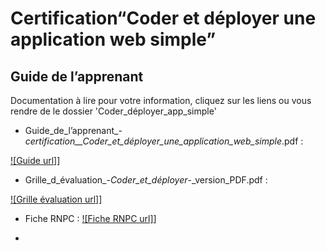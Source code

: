# Certification“Coder et déployer une application web simple”

## Guide de l’apprenant

Documentation à lire pour votre information, cliquez sur les liens ou vous rendre de le dossier 'Coder_déployer_app_simple'

- Guide_de_l’apprenant_-_certification__Coder_et_déployer_une_application_web_simple_.pdf :

[![Guide url]]( https://github.com/marsouin2019/01-D-WEB/blob/master/Certifcations/Coder_déployer_app_simple/Guide_de_l%E2%80%99apprenant_-_certification__Coder_et_d%C3%A9ployer_une_application_web_simple_.pdf)]


- Grille_d_évaluation_-_Coder_et_déployer_-_version_PDF.pdf : 

[![Grille évaluation url]](https://github.com/marsouin2019/01-D-WEB/blob/master/Certifcations/Coder_déployer_app_simple/Guide_de_l%E2%80%99apprenant_-_certification__Coder_et_d%C3%A9ployer_une_application_web_simple_.pdf)]


- Fiche RNPC : [![Fiche RNPC url]](https://inventaire.cncp.gouv.fr/fiches/2077/)]


- 

